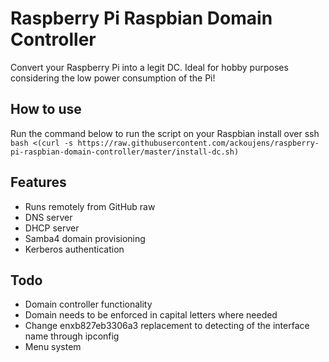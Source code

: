 # Raspberry Pi Raspbian Domain Controller
Convert your Raspberry Pi into a legit DC.
Ideal for hobby purposes considering the low power consumption of the Pi!

## How to use
Run the command below to run the script on your Raspbian install over ssh
`bash <(curl -s https://raw.githubusercontent.com/ackoujens/raspberry-pi-raspbian-domain-controller/master/install-dc.sh)`

## Features
- Runs remotely from GitHub raw
- DNS server
- DHCP server
- Samba4 domain provisioning
- Kerberos authentication

## Todo
- Domain controller functionality
- Domain needs to be enforced in capital letters where needed
- Change enxb827eb3306a3 replacement to detecting of the interface name through ipconfig
- Menu system
